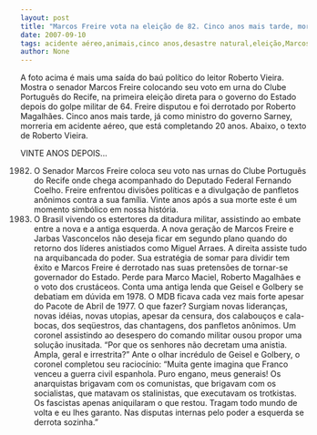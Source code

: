 ```yaml
---
layout: post
title: "Marcos Freire vota na eleição de 82. Cinco anos mais tarde, morreria em desastre aéreo "
date: 2007-09-10
tags: acidente aéreo,animais,cinco anos,desastre natural,eleição,Marcos Pontes,paulo freire
author: None
---
```

A foto acima &eacute; mais uma sa&iacute;da do ba&uacute; pol&iacute;tico do leitor Roberto Vieira. Mostra o senador Marcos Freire colocando seu voto em urna do Clube Portugu&ecirc;s do Recife, na primeira elei&ccedil;&atilde;o direta para o governo do Estado depois do golpe militar de 64. 
Freire disputou e foi derrotado por Roberto Magalh&atilde;es. Cinco anos mais tarde, j&aacute; como ministro do governo Sarney, morreria em acidente a&eacute;reo, que est&aacute; completando 20 anos. Abaixo, o texto de Roberto Vieira. 

VINTE ANOS DEPOIS... 

1982. O Senador Marcos Freire coloca seu voto nas urnas do Clube Portugu&ecirc;s do Recife onde chega acompanhado do Deputado Federal Fernando Coelho. Freire enfrentou divis&otilde;es pol&iacute;ticas e a divulga&ccedil;&atilde;o de panfletos an&ocirc;nimos contra a sua fam&iacute;lia. Vinte anos ap&oacute;s a sua morte este &eacute; um momento simb&oacute;lico em nossa hist&oacute;ria. 
1982. O Brasil vivendo os estertores da ditadura militar, assistindo ao embate entre a nova e a antiga esquerda. A nova gera&ccedil;&atilde;o de Marcos Freire e Jarbas Vasconcelos n&atilde;o deseja ficar em segundo plano quando do retorno dos l&iacute;deres anistiados como Miguel Arraes. 
A direita assiste tudo na arquibancada do poder. Sua estrat&eacute;gia de somar para dividir tem &ecirc;xito e Marcos Freire &eacute; derrotado nas suas pretens&otilde;es de tornar-se governador do Estado.&nbsp;Perde para Marco Maciel, Roberto Magalh&atilde;es e o voto dos crust&aacute;ceos. 
Conta uma antiga lenda que Geisel e Golbery se debatiam em d&uacute;vida em 1978. O MDB ficava cada vez mais forte apesar do Pacote de Abril de 1977. O que fazer? Surgiam novas lideran&ccedil;as, novas id&eacute;ias, novas utopias, apesar da censura, dos calabou&ccedil;os e cala-bocas, dos seq&uuml;estros, das chantagens, dos panfletos an&ocirc;nimos. 
Um coronel assistindo ao desespero do comando militar ousou propor uma solu&ccedil;&atilde;o inusitada. &ldquo;Por que os senhores n&atilde;o decretam uma anistia. Ampla, geral e irrestrita?&rdquo; Ante o olhar incr&eacute;dulo de Geisel e Golbery, o coronel completou seu racioc&iacute;nio: 
&ldquo;Muita gente imagina que Franco venceu a guerra civil espanhola. Puro engano, meus generais! Os anarquistas brigavam com os comunistas, que brigavam com os socialistas, que matavam os stalinistas, que executavam os trotkistas. Os fascistas apenas aniquilaram o que restou. Tragam todo mundo de volta e eu lhes garanto. Nas disputas internas pelo poder a esquerda se derrota sozinha.&rdquo;  